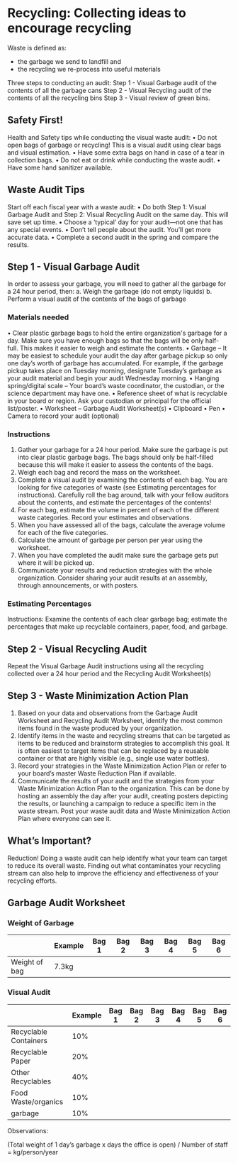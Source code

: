 # Recycling: Collecting ideas to encourage recycling

Waste is defined as:
- the garbage we send to landfill and
- the recycling we re-process into useful materials

Three steps to conducting an audit:
Step 1 - Visual Garbage audit of the contents of all the garbage cans
Step 2 - Visual Recycling audit of the contents of all the recycling bins
Step 3 - Visual review of green bins.

## Safety First!
Health and Safety tips while conducting the visual waste audit:
• Do not open bags of garbage or recycling! This is a visual audit using clear bags
and visual estimation.
• Have some extra bags on hand in case of a tear in collection bags.
• Do not eat or drink while conducting the waste audit.
• Have some hand sanitizer available.

## Waste Audit Tips
Start off each fiscal year with a waste audit:
• Do both Step 1: Visual Garbage Audit and Step 2: Visual Recycling Audit on the same day. This will save set up time.
• Choose a ‘typical’ day for your audit—not one that has any special events. 
• Don’t tell people about the audit. You’ll get more accurate data.
• Complete a second audit in the spring and compare the results.

## Step 1 - Visual Garbage Audit
In order to assess your garbage, you will need to gather all the garbage for a 24 hour period, then:
a. Weigh the garbage (do not empty liquids)
b. Perform a visual audit of the contents of the bags of garbage

### Materials needed
• Clear plastic garbage bags to hold the entire organization's garbage for a day. Make sure you have enough bags so that the bags will be only half- full. This makes it easier to weigh and estimate the contents.
• Garbage – It may be easiest to schedule your audit the day after garbage pickup so only one day’s worth of garbage has accumulated. For example, if the garbage pickup takes place on Tuesday morning, designate Tuesday’s garbage as your audit material and begin your audit Wednesday morning.
• Hanging spring/digital scale – Your board’s waste coordinator, the custodian, or the science department may have one.
• Reference sheet of what is recyclable in your board or region. Ask your custodian or principal for the official list/poster.
• Worksheet – Garbage Audit Worksheet(s)
• Clipboard
• Pen
• Camera to record your audit (optional)

### Instructions
1. Gather your garbage for a 24 hour period. Make sure the garbage is put into clear plastic garbage bags. The bags should only be half-filled because this will make it easier to assess the contents of the bags.
2. Weigh each bag and record the mass on the worksheet.
3. Complete a visual audit by examining the contents
of each bag. You are looking for five categories of waste (see Estimating percentages for instructions). Carefully roll the bag around, talk with your fellow auditors about the contents, and estimate the percentages of the contents!
4. For each bag, estimate the volume in percent
of each of the different waste categories. Record your estimates and observations.
5. When you have assessed all of the bags, calculate the average volume for each of the five categories.
6. Calculate the amount of garbage per person per year using the worksheet.
7. When you have completed the audit make sure the garbage gets put where it will be picked up.
8. Communicate your results and reduction strategies with the whole organization. Consider
sharing your audit results at an assembly, through announcements, or with posters.

### Estimating Percentages
Instructions: Examine the contents of each clear garbage bag; estimate the percentages that make up recyclable containers, paper, food, and garbage.

## Step 2 - Visual Recycling Audit
Repeat the Visual Garbage Audit instructions using all the recycling collected over a 24 hour period and the Recycling Audit Worksheet(s)

## Step 3 - Waste Minimization Action Plan
1. Based on your data and observations from the Garbage Audit Worksheet and Recycling Audit Worksheet, identify the most common items found in the waste produced by your organization.
1. Identify items in the waste and recycling streams that can be targeted as items to be reduced and brainstorm strategies to accomplish this goal. It is often easiest to target items that can be replaced by a reusable container or that are highly visible (e.g., single use water bottles).
1. Record your strategies in the Waste Minimization Action Plan or refer to your board’s master Waste Reduction Plan if available.
1. Communicate the results of your audit and the strategies from your Waste Minimization Action Plan to the organization. This can be done by hosting an assembly the day after your audit, creating posters depicting the results, or launching a campaign to reduce a specific item in the waste stream. Post your waste audit data and Waste Minimization Action Plan where everyone can see it.

## What’s Important?
Reduction! Doing a waste audit can help identify what your team can target to reduce its overall waste. Finding out what contaminates your recycling stream can also help to improve the efficiency and effectiveness of your recycling efforts.

## Garbage Audit Worksheet

### Weight of Garbage

|               | Example |  Bag 1  |  Bag 2  |  Bag 3  |  Bag 4  |  Bag 5  |  Bag 6  | 
| ------------- | ------- | ------- | ------- | ------- | ------- | ------- | ------- |
| Weight of bag |  7.3kg  |         |         |         |         |         |         |


### Visual Audit


|                       | Example |  Bag 1  |  Bag 2  |  Bag 3  |  Bag 4  |  Bag 5  |  Bag 6  | 
| --------------------- | ------- | ------- | ------- | ------- | ------- | ------- | ------- |
| Recyclable Containers |   10%   |         |         |         |         |         |         |
| Recyclable Paper      |   20%   |         |         |         |         |         |         |
| Other Recyclables     |   40%   |         |         |         |         |         |         |
| Food Waste/organics   |   10%   |         |         |         |         |         |         |
| garbage               |   10%   |         |         |         |         |         |         |

Observations: 

(Total weight of 1 day’s garbage x days the office is open) / Number of staff = kg/person/year


